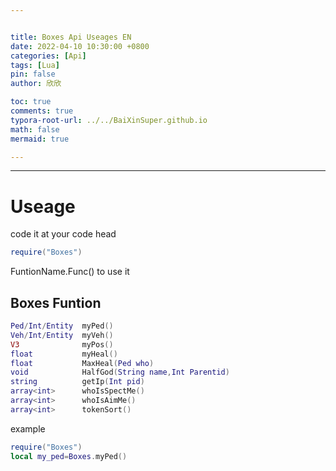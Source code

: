 ```yaml
---


title: Boxes Api Useages EN
date: 2022-04-10 10:30:00 +0800
categories: [Api]
tags: [Lua]
pin: false
author: 欣欣

toc: true
comments: true
typora-root-url: ../../BaiXinSuper.github.io
math: false
mermaid: true

---
```




---

# Useage

code it at your code head

```lua
require("Boxes")
```

FuntionName.Func() to use it

## Boxes Funtion

```lua
Ped/Int/Entity  myPed()
Veh/Int/Entity  myVeh()
V3              myPos()
float           myHeal()
float           MaxHeal(Ped who)
void            HalfGod(String name,Int Parentid)
string          getIp(Int pid)
array<int>      whoIsSpectMe()
array<int>      whoIsAimMe()
array<int>      tokenSort()

```

example

```lua
require("Boxes")
local my_ped=Boxes.myPed()
```



